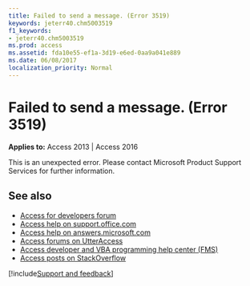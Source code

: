 ```yaml
---
title: Failed to send a message. (Error 3519)
keywords: jeterr40.chm5003519
f1_keywords:
- jeterr40.chm5003519
ms.prod: access
ms.assetid: fda10e55-ef1a-3d19-e6ed-0aa9a041e889
ms.date: 06/08/2017
localization_priority: Normal
---
```



# Failed to send a message. (Error 3519)

  

**Applies to:** Access 2013 | Access 2016

This is an unexpected error. Please contact Microsoft Product Support Services for further information.

## See also

- [Access for developers forum](https://social.msdn.microsoft.com/Forums/office/home?forum=accessdev)
- [Access help on support.office.com](https://support.office.com/search/results?query=Access)
- [Access help on answers.microsoft.com](https://answers.microsoft.com/)
- [Access forums on UtterAccess](https://www.utteraccess.com/forum/index.php?act=idx)
- [Access developer and VBA programming help center (FMS)](https://www.fmsinc.com/MicrosoftAccess/developer/)
- [Access posts on StackOverflow](https://stackoverflow.com/questions/tagged/ms-access)

[!include[Support and feedback](~/includes/feedback-boilerplate.md)]